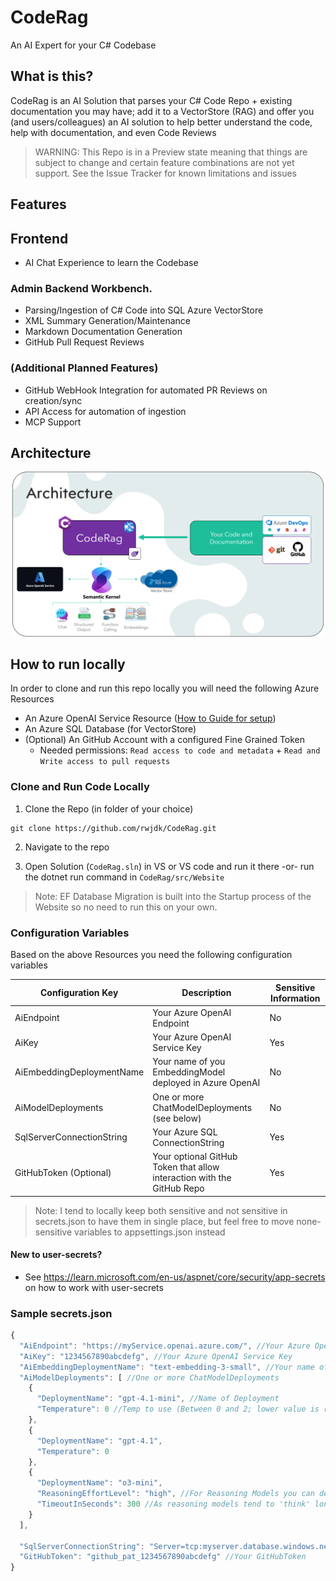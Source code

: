 # CodeRag
An AI Expert for your C# Codebase

## What is this?

CodeRag is an AI Solution that parses your C# Code Repo + existing documentation you may have; add it to a VectorStore (RAG) and offer you (and users/colleagues) an AI solution to help better understand the code, help with documentation, and even Code Reviews

> WARNING: This Repo is in a Preview state meaning that things are subject to change and certain feature combinations are not yet support. See the Issue Tracker for known limitations and issues

## Features

## Frontend
- AI Chat Experience to learn the Codebase

### Admin Backend Workbench.
- Parsing/Ingestion of C# Code into SQL Azure VectorStore
- XML Summary Generation/Maintenance
- Markdown Documentation Generation
- GitHub Pull Request Reviews

### (Additional Planned Features)
- GitHub WebHook Integration for automated PR Reviews on creation/sync
- API Access for automation of ingestion
- MCP Support

## Architecture

![Architecture](Images/Architecture.png)

## How to run locally
In order to clone and run this repo locally you will need the following Azure Resources
- An Azure OpenAI Service Resource ([How to Guide for setup](Guides/HowToCreateAnAzureOpenAiServiceResourceInAzure.md))
- An Azure SQL Database (for VectorStore)
- (Optional) An GitHub Account with a configured Fine Grained Token
  - Needed permissions: `Read access to code and metadata` + `Read and Write access to pull requests`

### Clone and Run Code Locally

1. Clone the Repo (in folder of your choice)
```
git clone https://github.com/rwjdk/CodeRag.git
```

2. Navigate to the repo

3. Open Solution (`CodeRag.sln`) in VS or VS code and run it there -or- run the dotnet run command in `CodeRag/src/Website`

> Note: EF Database Migration is built into the Startup process of the Website so no need to run this on your own.

### Configuration Variables
Based on the above Resources you need the following configuration variables

| Configuration Key | Description | Sensitive Information |
| --- | --- | --- |
| AiEndpoint | Your Azure OpenAI Endpoint | No |
| AiKey | Your Azure OpenAI Service Key | Yes |
| AiEmbeddingDeploymentName | Your name of you EmbeddingModel deployed in Azure OpenAI | No |
| AiModelDeployments | One or more ChatModelDeployments (see below) | No |
| SqlServerConnectionString | Your Azure SQL ConnectionString | Yes |
| GitHubToken (Optional) | Your optional GitHub Token that allow interaction with the GitHub Repo | Yes |

> Note: I tend to locally keep both sensitive and not sensitive in secrets.json to have them in single place, but feel free to move none-sensitive variables to appsettings.json instead

#### New to user-secrets?
- See https://learn.microsoft.com/en-us/aspnet/core/security/app-secrets on how to work with user-secrets

### Sample secrets.json 

```js
{
  "AiEndpoint": "https://myService.openai.azure.com/", //Your Azure OpenAI Endpoint
  "AiKey": "1234567890abcdefg", //Your Azure OpenAI Service Key
  "AiEmbeddingDeploymentName": "text-embedding-3-small", //Your name of you EmbeddingModel deployed in Azure OpenAI
  "AiModelDeployments": [ //One or more ChatModelDeployments
    {
      "DeploymentName": "gpt-4.1-mini", //Name of Deployment
      "Temperature": 0 //Temp to use (Between 0 and 2; lower value is recommended)
    },
    {
      "DeploymentName": "gpt-4.1",
      "Temperature": 0
    },
    {
      "DeploymentName": "o3-mini",
      "ReasoningEffortLevel": "high", //For Reasoning Models you can define low/medium/high for reasoning effort
      "TimeoutInSeconds": 300 //As reasoning models tend to 'think' longer a higher timeout is normally needed
    }
  ],

  "SqlServerConnectionString": "Server=tcp:myserver.database.windows.net,1433;Initial Catalog=myDb;Persist Security Info=False;User ID=myuser;Password=myPW;", //Your SQL Server ConnectionString
  "GitHubToken": "github_pat_1234567890abcdefg" //Your GitHubToken  
}
```
